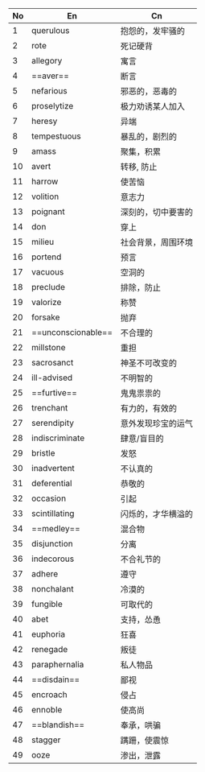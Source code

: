 
| No  | En                 | Cn        |
| --- | ------------------ | --------- |
| 1   | querulous          | 抱怨的，发牢骚的  |
| 2   | rote               | 死记硬背      |
| 3   | allegory           | 寓言        |
| 4   | ==aver==           | 断言        |
| 5   | nefarious          | 邪恶的，恶毒的   |
| 6   | proselytize        | 极力劝诱某人加入  |
| 7   | heresy             | 异端        |
| 8   | tempestuous        | 暴乱的，剧烈的   |
| 9   | amass              | 聚集，积累     |
| 10  | avert              | 转移, 防止    |
| 11  | harrow             | 使苦恼       |
| 12  | volition           | 意志力       |
| 13  | poignant           | 深刻的，切中要害的 |
| 14  | don                | 穿上        |
| 15  | milieu             | 社会背景，周围环境 |
| 16  | portend            | 预言        |
| 17  | vacuous            | 空洞的       |
| 18  | preclude           | 排除，防止     |
| 19  | valorize           | 称赞        |
| 20  | forsake            | 抛弃        |
| 21  | ==unconscionable== | 不合理的      |
| 22  | millstone          | 重担        |
| 23  | sacrosanct         | 神圣不可改变的   |
| 24  | ill-advised        | 不明智的      |
| 25  | ==furtive==        | 鬼鬼祟祟的     |
| 26  | trenchant          | 有力的，有效的   |
| 27  | serendipity        | 意外发现珍宝的运气 |
| 28  | indiscriminate     | 肆意/盲目的    |
| 29  | bristle            | 发怒        |
| 30  | inadvertent        | 不认真的      |
| 31  | deferential        | 恭敬的       |
| 32  | occasion           | 引起        |
| 33  | scintillating      | 闪烁的，才华横溢的 |
| 34  | ==medley==         | 混合物       |
| 35  | disjunction        | 分离        |
| 36  | indecorous         | 不合礼节的     |
| 37  | adhere             | 遵守        |
| 38  | nonchalant         | 冷漠的       |
| 39  | fungible           | 可取代的      |
| 40  | abet               | 支持，怂恿     |
| 41  | euphoria           | 狂喜        |
| 42  | renegade           | 叛徒        |
| 43  | paraphernalia      | 私人物品      |
| 44  | ==disdain==        | 鄙视        |
| 45  | encroach           | 侵占        |
| 46  | ennoble            | 使高尚       |
| 47  | ==blandish==       | 奉承，哄骗     |
| 48  | stagger            | 蹒跚，使震惊    |
| 49  | ooze               | 渗出，泄露     |
